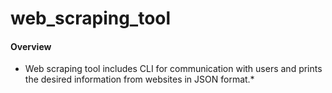 # web_scraping_tool

#### Overview

* Web scraping tool includes CLI for communication with users and prints the desired information from websites in JSON format.*
